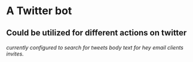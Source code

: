 # A Twitter bot

## Could be utilized for different actions on twitter

###### currently configured to search for tweets body text for hey email clients invites.
